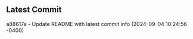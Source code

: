 
## Latest Commit
a88617a - Update README with latest commit info (2024-09-04 10:24:56 -0400) <Yunxi-Zhou>
